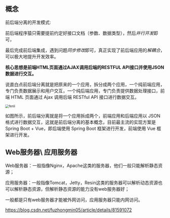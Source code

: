 

## 概念

前后端分离的开发模式:

前后端程序猿只需要提前约定好接口文档（参数、数据类型），然后*并行开发*即可，

最后完成前后端集成，遇到问题*同步修改*即可，真正实现了前后端应用的*解耦合*，可以极大地提升开发效率。

   **核心思想是前端HTML页面通过AJAX调用后端的RESTFUL API接口并使用JSON数据进行交互。**

说直白点前后端分离就是把原来的一个应用，拆分成两个应用，一个纯前端应用，专门负责数据展示和用户交互，一个纯后端应用，专门负责提供数据处理接口，前端 HTML 页面通过 Ajax 调用后端 RESTful API 接口进行数据交互。

<img src="/Users/sunyingying23/Github/A-Log/imgs/fenli.jpeg" alt="fenli" style="zoom:70%;" />



如图所示，前后端分离就是将一个应用拆成两个，前端应用和后端应用以  JSON 格式进行数据交互，这就是前后端分离的基本概念，目前最主流的实现方案是 Spring Boot + Vue，即后端使用 Spring Boot 框架进行开发，前端使用 Vue 框架进行开发。



## Web服务器\ 应用服务器

Web服务器：一般指像Nginx，Apache这类的服务器，他们一般只能解析静态资源；

应用服务器：一般指像Tomcat，Jetty，Resin这类的服务器可以解析动态资源也可以解析静态资源，但解析静态资源的能力没有web服务器好；

一般都是只有web服务器才能被外网访问，应用服务器只能内网访问。



https://blog.csdn.net/fuzhongmin05/article/details/81591072



























